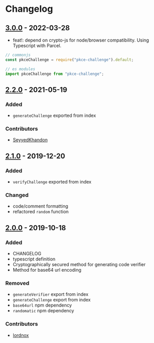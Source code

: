 # Changelog

## [3.0.0] - 2022-03-28

- feat!: depend on crypto-js for node/browser compatibility. Using Typescript with Parcel.

```js
// commonjs
const pkceChallenge = require("pkce-challenge").default;

// es modules
import pkceChallenge from "pkce-challenge";
```

## [2.2.0] - 2021-05-19

### Added

- `generateChallenge` exported from index

### Contributors

- [SeyyedKhandon]

## [2.1.0] - 2019-12-20

### Added

- `verifyChallenge` exported from index

### Changed

- code/comment formatting
- refactored `random` function

## [2.0.0] - 2019-10-18

### Added

- CHANGELOG
- typescript definition
- Cryptographically secured method for generating code verifier
- Method for base64 url encoding

### Removed

- `generateVerifier` export from index
- `generateChallenge` export from index
- `base64url` npm dependency
- `randomatic` npm dependency

### Contributors

- [lordnox]

[seyyedkhandon]: https://github.com/SeyyedKhandon
[lordnox]: https://github.com/lordnox
[3.0.0]: https://github.com/crouchcd/pkce-challenge/releases/tag/3.0.0
[2.2.0]: https://github.com/crouchcd/pkce-challenge/releases/tag/2.2.0
[2.1.0]: https://github.com/crouchcd/pkce-challenge/releases/tag/2.1.0
[2.0.0]: https://github.com/crouchcd/pkce-challenge/releases/tag/2.0.0
